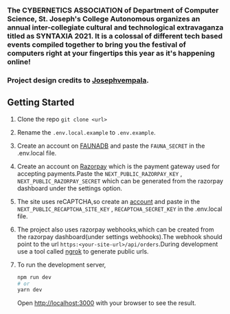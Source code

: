 ### The CYBERNETICS ASSOCIATION of Department of Computer Science, St. Joseph's College Autonomous organizes an annual inter-collegiate cultural and technological extravaganza titled as SYNTAXIA 2021. It is a colossal of different tech based events compiled together to bring you the festival of computers right at your fingertips this year as it's happening online!


### Project design credits to [Josephvempala](https://github.com/josephvempala).

## Getting Started

1. Clone the repo `git clone <url>`

2. Rename the `.env.local.example` to `.env.example`.

3. Create an account on [FAUNADB](https://dashboard.fauna.com/accounts/register) and paste the `FAUNA_SECRET` in the .env.local file.

4. Create an account on [Razorpay](https://razorpay.com/docs/payment-gateway/dashboard-guide/sign-up/) which is the payment gateway used for accepting payments.Paste the `NEXT_PUBLIC_RAZORPAY_KEY` , `NEXT_PUBLIC_RAZORPAY_SECRET` which can be generated from the razorpay dashboard under the settings option.

5. The site uses reCAPTCHA,so create an [account](https://www.google.com/recaptcha/about/) and paste in the `NEXT_PUBLIC_RECAPTCHA_SITE_KEY` , `RECAPTCHA_SECRET_KEY` in the .env.local file.

6. The project also uses razorpay webhooks,which can be created from the razorpay dashboard(under settings webhooks).The webhook should point to the url `https:<your-site-url>/api/orders`.During development use a tool called [ngrok](https://ngrok.com/) to generate public urls.

7. To run the development server,

   ```bash
   npm run dev
   # or
   yarn dev
   ```

   Open [http://localhost:3000](http://localhost:3000) with your browser to see the result.
